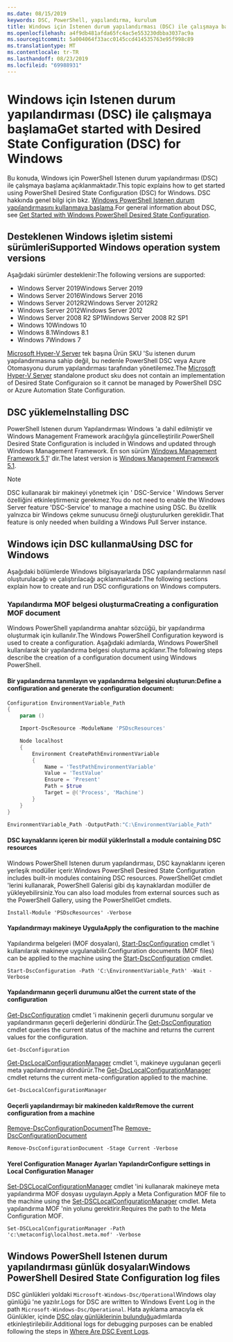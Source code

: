 ```yaml
---
ms.date: 08/15/2019
keywords: DSC, PowerShell, yapılandırma, kurulum
title: Windows için Istenen durum yapılandırması (DSC) ile çalışmaya başlama
ms.openlocfilehash: a4f9db481afda65fc4ac5e553230dbba3037ac9a
ms.sourcegitcommit: 5a004064f33acc0145ccd414535763e95f998c89
ms.translationtype: MT
ms.contentlocale: tr-TR
ms.lasthandoff: 08/23/2019
ms.locfileid: "69988931"
---
```

# <a name="get-started-with-desired-state-configuration-dsc-for-windows"></a><span data-ttu-id="5624f-103">Windows için Istenen durum yapılandırması (DSC) ile çalışmaya başlama</span><span class="sxs-lookup"><span data-stu-id="5624f-103">Get started with Desired State Configuration (DSC) for Windows</span></span>

<span data-ttu-id="5624f-104">Bu konuda, Windows için PowerShell Istenen durum yapılandırması (DSC) ile çalışmaya başlama açıklanmaktadır.</span><span class="sxs-lookup"><span data-stu-id="5624f-104">This topic explains how to get started using PowerShell Desired State Configuration (DSC) for Windows.</span></span>
<span data-ttu-id="5624f-105">DSC hakkında genel bilgi için bkz. [Windows PowerShell Istenen durum yapılandırmasını kullanmaya başlama](../overview/overview.md).</span><span class="sxs-lookup"><span data-stu-id="5624f-105">For general information about DSC, see [Get Started with Windows PowerShell Desired State Configuration](../overview/overview.md).</span></span>

## <a name="supported-windows-operation-system-versions"></a><span data-ttu-id="5624f-106">Desteklenen Windows işletim sistemi sürümleri</span><span class="sxs-lookup"><span data-stu-id="5624f-106">Supported Windows operation system versions</span></span>

<span data-ttu-id="5624f-107">Aşağıdaki sürümler desteklenir:</span><span class="sxs-lookup"><span data-stu-id="5624f-107">The following versions are supported:</span></span>

- <span data-ttu-id="5624f-108">Windows Server 2019</span><span class="sxs-lookup"><span data-stu-id="5624f-108">Windows Server 2019</span></span>
- <span data-ttu-id="5624f-109">Windows Server 2016</span><span class="sxs-lookup"><span data-stu-id="5624f-109">Windows Server 2016</span></span>
- <span data-ttu-id="5624f-110">Windows Server 2012R2</span><span class="sxs-lookup"><span data-stu-id="5624f-110">Windows Server 2012R2</span></span>
- <span data-ttu-id="5624f-111">Windows Server 2012</span><span class="sxs-lookup"><span data-stu-id="5624f-111">Windows Server 2012</span></span>
- <span data-ttu-id="5624f-112">Windows Server 2008 R2 SP1</span><span class="sxs-lookup"><span data-stu-id="5624f-112">Windows Server 2008 R2 SP1</span></span>
- <span data-ttu-id="5624f-113">Windows 10</span><span class="sxs-lookup"><span data-stu-id="5624f-113">Windows 10</span></span>
- <span data-ttu-id="5624f-114">Windows 8.1</span><span class="sxs-lookup"><span data-stu-id="5624f-114">Windows 8.1</span></span>
- <span data-ttu-id="5624f-115">Windows 7</span><span class="sxs-lookup"><span data-stu-id="5624f-115">Windows 7</span></span>

<span data-ttu-id="5624f-116">[Microsoft Hyper-V Server](/windows-server/virtualization/hyper-v/hyper-v-server-2016) tek başına Ürün SKU 'Su istenen durum yapılandırmasına sahip değil, bu nedenle PowerShell DSC veya Azure Otomasyonu durum yapılandırması tarafından yönetilemez.</span><span class="sxs-lookup"><span data-stu-id="5624f-116">The [Microsoft Hyper-V Server](/windows-server/virtualization/hyper-v/hyper-v-server-2016) standalone product sku does not contain an implementation of Desired State Configuraion so it cannot be managed by PowerShell DSC or Azure Automation State Configuration.</span></span>

## <a name="installing-dsc"></a><span data-ttu-id="5624f-117">DSC yükleme</span><span class="sxs-lookup"><span data-stu-id="5624f-117">Installing DSC</span></span>

<span data-ttu-id="5624f-118">PowerShell Istenen durum Yapılandırması Windows 'a dahil edilmiştir ve Windows Management Framework aracılığıyla güncelleştirilir.</span><span class="sxs-lookup"><span data-stu-id="5624f-118">PowerShell Desired State Configuration is included in Windows and updated through Windows Management Framework.</span></span>
<span data-ttu-id="5624f-119">En son sürüm [Windows Management Framework 5,1](https://www.microsoft.com/en-us/download/details.aspx?id=54616)' dir.</span><span class="sxs-lookup"><span data-stu-id="5624f-119">The latest version is [Windows Management Framework 5.1](https://www.microsoft.com/en-us/download/details.aspx?id=54616).</span></span>

> [!NOTE]
> <span data-ttu-id="5624f-120">DSC kullanarak bir makineyi yönetmek için ' DSC-Service ' Windows Server özelliğini etkinleştirmeniz gerekmez.</span><span class="sxs-lookup"><span data-stu-id="5624f-120">You do not need to enable the Windows Server feature 'DSC-Service' to manage a machine using DSC.</span></span>
> <span data-ttu-id="5624f-121">Bu özellik yalnızca bir Windows çekme sunucusu örneği oluşturulurken gereklidir.</span><span class="sxs-lookup"><span data-stu-id="5624f-121">That feature is only needed when building a Windows Pull Server instance.</span></span>

## <a name="using-dsc-for-windows"></a><span data-ttu-id="5624f-122">Windows için DSC kullanma</span><span class="sxs-lookup"><span data-stu-id="5624f-122">Using DSC for Windows</span></span>

<span data-ttu-id="5624f-123">Aşağıdaki bölümlerde Windows bilgisayarlarda DSC yapılandırmalarının nasıl oluşturulacağı ve çalıştırılacağı açıklanmaktadır.</span><span class="sxs-lookup"><span data-stu-id="5624f-123">The following sections explain how to create and run DSC configurations on Windows computers.</span></span>

### <a name="creating-a-configuration-mof-document"></a><span data-ttu-id="5624f-124">Yapılandırma MOF belgesi oluşturma</span><span class="sxs-lookup"><span data-stu-id="5624f-124">Creating a configuration MOF document</span></span>

<span data-ttu-id="5624f-125">Windows PowerShell yapılandırma anahtar sözcüğü, bir yapılandırma oluşturmak için kullanılır.</span><span class="sxs-lookup"><span data-stu-id="5624f-125">The Windows PowerShell Configuration keyword is used to create a configuration.</span></span>
<span data-ttu-id="5624f-126">Aşağıdaki adımlarda, Windows PowerShell kullanılarak bir yapılandırma belgesi oluşturma açıklanır.</span><span class="sxs-lookup"><span data-stu-id="5624f-126">The following steps describe the creation of a configuration document using Windows PowerShell.</span></span>

#### <a name="define-a-configuration-and-generate-the-configuration-document"></a><span data-ttu-id="5624f-127">Bir yapılandırma tanımlayın ve yapılandırma belgesini oluşturun:</span><span class="sxs-lookup"><span data-stu-id="5624f-127">Define a configuration and generate the configuration document:</span></span>

```powershell
Configuration EnvironmentVariable_Path
{
    param ()

    Import-DscResource -ModuleName 'PSDscResources'

    Node localhost
    {
        Environment CreatePathEnvironmentVariable
        {
            Name = 'TestPathEnvironmentVariable'
            Value = 'TestValue'
            Ensure = 'Present'
            Path = $true
            Target = @('Process', 'Machine')
        }
    }
}

EnvironmentVariable_Path -OutputPath:"C:\EnvironmentVariable_Path"
```
#### <a name="install-a-module-containing-dsc-resources"></a><span data-ttu-id="5624f-128">DSC kaynaklarını içeren bir modül yükler</span><span class="sxs-lookup"><span data-stu-id="5624f-128">Install a module containing DSC resources</span></span>

<span data-ttu-id="5624f-129">Windows PowerShell Istenen durum yapılandırması, DSC kaynaklarını içeren yerleşik modüller içerir.</span><span class="sxs-lookup"><span data-stu-id="5624f-129">Windows PowerShell Desired State Configuration includes built-in modules containing DSC resources.</span></span>
<span data-ttu-id="5624f-130">PowerShellGet cmdlet 'lerini kullanarak, PowerShell Galerisi gibi dış kaynaklardan modüller de yükleyebilirsiniz.</span><span class="sxs-lookup"><span data-stu-id="5624f-130">You can also load modules from external sources such as the PowerShell Gallery, using the PowerShellGet cmdlets.</span></span>

`Install-Module 'PSDscResources' -Verbose`

#### <a name="apply-the-configuration-to-the-machine"></a><span data-ttu-id="5624f-131">Yapılandırmayı makineye Uygula</span><span class="sxs-lookup"><span data-stu-id="5624f-131">Apply the configuration to the machine</span></span>

<span data-ttu-id="5624f-132">Yapılandırma belgeleri (MOF dosyaları), [Start-DscConfiguration](/powershell/module/psdesiredstateconfiguration/start-dscconfiguration) cmdlet 'i kullanılarak makineye uygulanabilir.</span><span class="sxs-lookup"><span data-stu-id="5624f-132">Configuration documents (MOF files) can be applied to the machine using the [Start-DscConfiguration](/powershell/module/psdesiredstateconfiguration/start-dscconfiguration) cmdlet.</span></span>

`Start-DscConfiguration -Path 'C:\EnvironmentVariable_Path' -Wait -Verbose`

#### <a name="get-the-current-state-of-the-configuration"></a><span data-ttu-id="5624f-133">Yapılandırmanın geçerli durumunu al</span><span class="sxs-lookup"><span data-stu-id="5624f-133">Get the current state of the configuration</span></span>

<span data-ttu-id="5624f-134">[Get-DscConfiguration](/powershell/module/psdesiredstateconfiguration/get-dscconfiguration) cmdlet 'i makinenin geçerli durumunu sorgular ve yapılandırmanın geçerli değerlerini döndürür.</span><span class="sxs-lookup"><span data-stu-id="5624f-134">The [Get-DscConfiguration](/powershell/module/psdesiredstateconfiguration/get-dscconfiguration) cmdlet queries the current status of the machine and returns the current values for the configuration.</span></span>

`Get-DscConfiguration`

<span data-ttu-id="5624f-135">[Get-DscLocalConfigurationManager](/powershell/module/psdesiredstateconfiguration/get-dscLocalConfigurationManager) cmdlet 'i, makineye uygulanan geçerli meta yapılandırmayı döndürür.</span><span class="sxs-lookup"><span data-stu-id="5624f-135">The [Get-DscLocalConfigurationManager](/powershell/module/psdesiredstateconfiguration/get-dscLocalConfigurationManager) cmdlet returns the current meta-configuration applied to the machine.</span></span>

`Get-DscLocalConfigurationManager`

#### <a name="remove-the-current-configuration-from-a-machine"></a><span data-ttu-id="5624f-136">Geçerli yapılandırmayı bir makineden kaldır</span><span class="sxs-lookup"><span data-stu-id="5624f-136">Remove the current configuration from a machine</span></span>

<span data-ttu-id="5624f-137">[Remove-DscConfigurationDocument](/powershell/module/psdesiredstateconfiguration/remove-dscconfigurationdocument)</span><span class="sxs-lookup"><span data-stu-id="5624f-137">The [Remove-DscConfigurationDocument](/powershell/module/psdesiredstateconfiguration/remove-dscconfigurationdocument)</span></span>

`Remove-DscConfigurationDocument -Stage Current -Verbose`

#### <a name="configure-settings-in-local-configuration-manager"></a><span data-ttu-id="5624f-138">Yerel Configuration Manager Ayarları Yapılandır</span><span class="sxs-lookup"><span data-stu-id="5624f-138">Configure settings in Local Configuration Manager</span></span>

<span data-ttu-id="5624f-139">[Set-DSCLocalConfigurationManager](/powershell/module/PSDesiredStateConfiguration/Set-DscLocalConfigurationManager) cmdlet 'ini kullanarak makineye meta yapılandırma MOF dosyası uygulayın.</span><span class="sxs-lookup"><span data-stu-id="5624f-139">Apply a Meta Configuration MOF file to the machine using the [Set-DSCLocalConfigurationManager](/powershell/module/PSDesiredStateConfiguration/Set-DscLocalConfigurationManager) cmdlet.</span></span>
<span data-ttu-id="5624f-140">Meta yapılandırma MOF 'nin yolunu gerektirir.</span><span class="sxs-lookup"><span data-stu-id="5624f-140">Requires the path to the Meta Configuration MOF.</span></span>

`Set-DSCLocalConfigurationManager -Path 'c:\metaconfig\localhost.meta.mof' -Verbose`

## <a name="windows-powershell-desired-state-configuration-log-files"></a><span data-ttu-id="5624f-141">Windows PowerShell Istenen durum yapılandırması günlük dosyaları</span><span class="sxs-lookup"><span data-stu-id="5624f-141">Windows PowerShell Desired State Configuration log files</span></span>

<span data-ttu-id="5624f-142">DSC günlükleri yoldaki `Microsoft-Windows-Dsc/Operational`Windows olay günlüğü 'ne yazılır.</span><span class="sxs-lookup"><span data-stu-id="5624f-142">Logs for DSC are written to Windows Event Log in the path `Microsoft-Windows-Dsc/Operational`.</span></span>
<span data-ttu-id="5624f-143">Hata ayıklama amacıyla ek Günlükler, içinde [DSC olay günlüklerinin bulunduğu](/powershell/dsc/troubleshooting/troubleshooting#where-are-dsc-event-logs)adımlarda etkinleştirilebilir.</span><span class="sxs-lookup"><span data-stu-id="5624f-143">Additional logs for debugging purposes can be enabled following the steps in [Where Are DSC Event Logs](/powershell/dsc/troubleshooting/troubleshooting#where-are-dsc-event-logs).</span></span>
